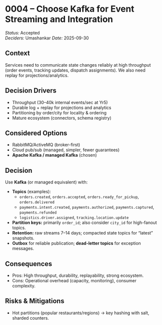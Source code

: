 # 0004 – Choose Kafka for Event Streaming and Integration
*Status:* Accepted  
*Deciders:* Umashankar 
*Date:* 2025-09-30  

## Context
Services need to communicate state changes reliably at high throughput (order events, tracking updates, dispatch assignments). We also need replay for projections/analytics.

## Decision Drivers
- Throughput (30–40k internal events/sec at Yr5)
- Durable log + replay for projections and analytics
- Partitioning by order/city for locality & ordering
- Mature ecosystem (connectors, schema registry)

## Considered Options
- RabbitMQ/ActiveMQ (broker-first)  
- Cloud pub/sub (managed, simpler, fewer guarantees)  
- **Apache Kafka / managed Kafka** (chosen)

## Decision
Use **Kafka** (or managed equivalent) with:
- **Topics** (examples):  
  - `orders.created`, `orders.accepted`, `orders.ready_for_pickup`, `orders.delivered`  
  - `payments.intent.created`, `payments.authorized`, `payments.captured`, `payments.refunded`  
  - `logistics.driver.assigned`, `tracking.location.update`  
- **Partition keys:** primarily `order_id`; also consider `city_id` for high-fanout topics.
- **Retention:** raw streams 7–14 days; compacted state topics for “latest” snapshots.  
- **Outbox** for reliable publication; **dead-letter topics** for exception messages.

## Consequences
- Pros: High throughput, durability, replayability, strong ecosystem.  
- Cons: Operational overhead (capacity, monitoring), consumer complexity.

## Risks & Mitigations
- Hot partitions (popular restaurants/regions) → key hashing with salt, sharded counters.  

